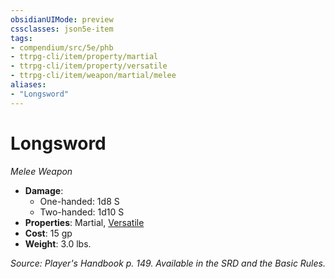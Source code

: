 ```yaml
---
obsidianUIMode: preview
cssclasses: json5e-item
tags:
- compendium/src/5e/phb
- ttrpg-cli/item/property/martial
- ttrpg-cli/item/property/versatile
- ttrpg-cli/item/weapon/martial/melee
aliases: 
- "Longsword"
---
```

# Longsword
*Melee Weapon*  

- **Damage**:
  - One-handed: 1d8 S
  - Two-handed: 1d10 S
- **Properties**: Martial, [Versatile](/3-Mechanics/CLI/rules/item-properties.md#Versatile)
- **Cost**: 15 gp
- **Weight**: 3.0 lbs.

*Source: Player's Handbook p. 149. Available in the SRD and the Basic Rules.*